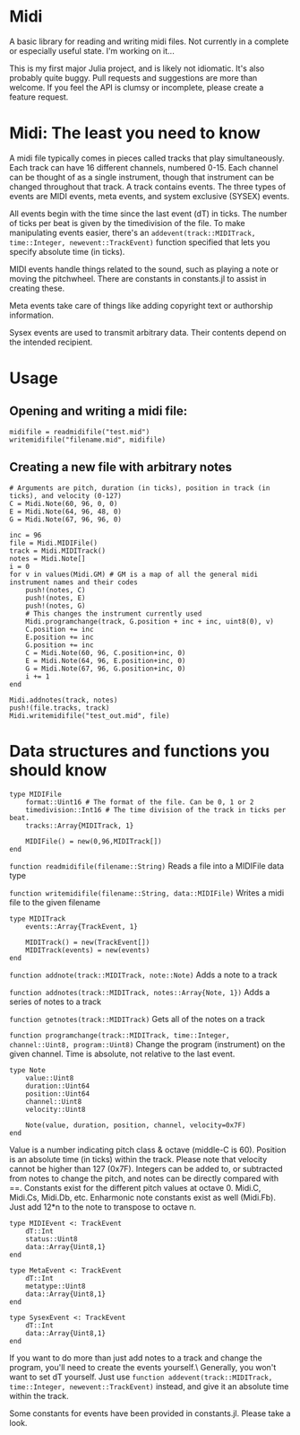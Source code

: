 Midi
====

A basic library for reading and writing midi files. Not currently in a complete or especially useful state. I'm working on it...

This is my first major Julia project, and is likely not idiomatic. It's also probably quite buggy. Pull requests and suggestions are more than welcome. If you feel the API is clumsy or incomplete, please create a feature request.

Midi: The least you need to know
================================

A midi file typically comes in pieces called tracks that play simultaneously. Each track can have 16 different channels, numbered 0-15. Each channel can be thought of as a single instrument, though that instrument can be changed throughout that track. A track contains events. The three types of events are MIDI events, meta events, and system exclusive (SYSEX) events.

All events begin with the time since the last event (dT) in ticks. The number of ticks per beat is given by the timedivision of the file. To make manipulating events easier, there's an `addevent(track::MIDITrack, time::Integer, newevent::TrackEvent)` function specified that lets you specify absolute time (in ticks).

MIDI events handle things related to the sound, such as playing a note or moving the pitchwheel. There are constants in constants.jl to assist in creating these.

Meta events take care of things like adding copyright text or authorship information.

Sysex events are used to transmit arbitrary data. Their contents depend on the intended recipient.

Usage
=====

Opening and writing a midi file:
--------------------------------

```
midifile = readmidifile("test.mid")
writemidifile("filename.mid", midifile)
```

Creating a new file with arbitrary notes
----------------------------------------

```
# Arguments are pitch, duration (in ticks), position in track (in ticks), and velocity (0-127)
C = Midi.Note(60, 96, 0, 0)
E = Midi.Note(64, 96, 48, 0)
G = Midi.Note(67, 96, 96, 0)

inc = 96
file = Midi.MIDIFile()
track = Midi.MIDITrack()
notes = Midi.Note[]
i = 0
for v in values(Midi.GM) # GM is a map of all the general midi instrument names and their codes
    push!(notes, C)
    push!(notes, E)
    push!(notes, G)
    # This changes the instrument currently used
    Midi.programchange(track, G.position + inc + inc, uint8(0), v)
    C.position += inc
    E.position += inc
    G.position += inc
    C = Midi.Note(60, 96, C.position+inc, 0)
    E = Midi.Note(64, 96, E.position+inc, 0)
    G = Midi.Note(67, 96, G.position+inc, 0)
    i += 1
end

Midi.addnotes(track, notes)
push!(file.tracks, track)
Midi.writemidifile("test_out.mid", file)
```

Data structures and functions you should know
=============================================

```
type MIDIFile
    format::Uint16 # The format of the file. Can be 0, 1 or 2
    timedivision::Int16 # The time division of the track in ticks per beat.
    tracks::Array{MIDITrack, 1}

    MIDIFile() = new(0,96,MIDITrack[])
end
```

`function readmidifile(filename::String)` Reads a file into a MIDIFile data type

`function writemidifile(filename::String, data::MIDIFile)` Writes a midi file to the given filename

```
type MIDITrack
    events::Array{TrackEvent, 1}

    MIDITrack() = new(TrackEvent[])
    MIDITrack(events) = new(events)
end
```

`function addnote(track::MIDITrack, note::Note)` Adds a note to a track

`function addnotes(track::MIDITrack, notes::Array{Note, 1})` Adds a series of notes to a track

`function getnotes(track::MIDITrack)` Gets all of the notes on a track

`function programchange(track::MIDITrack, time::Integer, channel::Uint8, program::Uint8)` Change the program (instrument) on the given channel. Time is absolute, not relative to the last event.

```
type Note
    value::Uint8
    duration::Uint64
    position::Uint64
    channel::Uint8
    velocity::Uint8

    Note(value, duration, position, channel, velocity=0x7F)
end
```

Value is a number indicating pitch class & octave (middle-C is 60). Position is an absolute time (in ticks) within the track. Please note that velocity cannot be higher than 127 (0x7F). Integers can be added to, or subtracted from notes to change the pitch, and notes can be directly compared with ==. Constants exist for the different pitch values at octave 0. Midi.C, Midi.Cs, Midi.Db, etc. Enharmonic note constants exist as well (Midi.Fb). Just add 12*n to the note to transpose to octave n.

```
type MIDIEvent <: TrackEvent
    dT::Int
    status::Uint8
    data::Array{Uint8,1}
end

type MetaEvent <: TrackEvent
    dT::Int
    metatype::Uint8
    data::Array{Uint8,1}
end

type SysexEvent <: TrackEvent
    dT::Int
    data::Array{Uint8,1}
end
```

If you want to do more than just add notes to a track and change the program, you'll need to create the events yourself.\\ Generally, you won't want to set dT yourself. Just use `function addevent(track::MIDITrack, time::Integer, newevent::TrackEvent)` instead, and give it an absolute time within the track.

Some constants for events have been provided in constants.jl. Please take a look.
